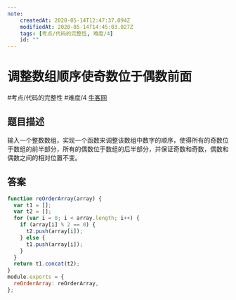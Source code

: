```yaml
---
note:
    createdAt: 2020-05-14T12:47:37.094Z
    modifiedAt: 2020-05-14T14:45:03.027Z
    tags: [考点/代码的完整性, 难度/4]
    id: ""
---
```

# 调整数组顺序使奇数位于偶数前面
#考点/代码的完整性 #难度/4  [牛客网](https://www.nowcoder.com/practice/beb5aa231adc45b2a5dcc5b62c93f593?tpId=13&tqId=11166&tPage=3&rp=3&ru=/ta/coding-interviews&qru=/ta/coding-interviews/question-ranking)

<!-- @crossnote.comment "id":"e51262d5-eaee-44e8-8e98-2f0655382a33" -->  

## 题目描述
输入一个整数数组，实现一个函数来调整该数组中数字的顺序，使得所有的奇数位于数组的前半部分，所有的偶数位于数组的后半部分，并保证奇数和奇数，偶数和偶数之间的相对位置不变。

## 答案

```javascript
function reOrderArray(array) {
  var t1 = [];
  var t2 = [];
  for (var i = 0; i < array.length; i++) {
    if (array[i] % 2 == 0) {
      t2.push(array[i]);
    } else {
      t1.push(array[i]);
    }
  }
  return t1.concat(t2);
}
module.exports = {
  reOrderArray: reOrderArray,
};
```
